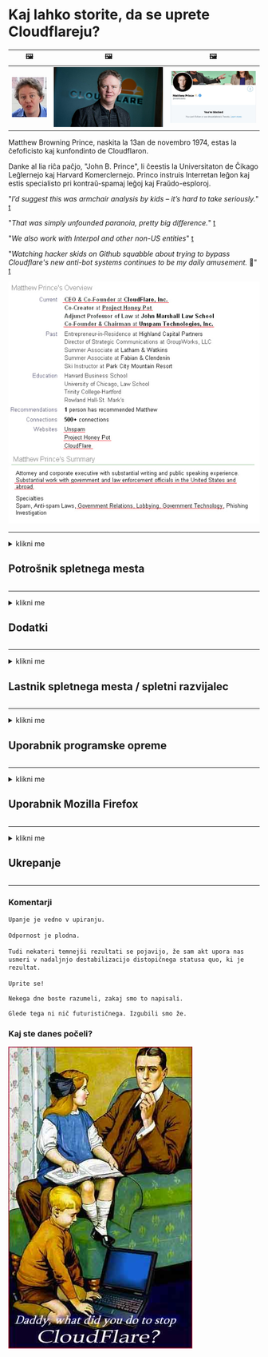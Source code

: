 # Kaj lahko storite, da se uprete Cloudflareju?

| 🖼 | 🖼 | 🖼 |
| --- | --- | --- |
| ![](../image/matthew_prince_teen.jpg) | ![](../image/matthew_prince.jpg) | ![](../image/blockedbymatthewprince.jpg) |


Matthew Browning Prince, naskita la 13an de novembro 1974, estas la ĉefoficisto kaj kunfondinto de Cloudflaron.

Danke al lia riĉa paĉjo, "John B. Prince", li ĉeestis la Universitaton de Ĉikago Leĝlernejo kaj Harvard Komerclernejo.
Princo instruis Interretan leĝon kaj estis specialisto pri kontraŭ-spamaj leĝoj kaj Fraŭdo-esploroj.


"*I’d suggest this was armchair analysis by kids – it’s hard to take seriously.*" [t](https://www.theguardian.com/technology/2015/nov/19/cloudflare-accused-by-anonymous-helping-isis)

"*That was simply unfounded paranoia, pretty big difference.*"  [t](https://twitter.com/xxdesmus/status/992757936123359233)

"*We also work with Interpol and other non-US entities*" [t](https://twitter.com/eastdakota/status/1203028504184360960)

"*Watching hacker skids on Github squabble about trying to bypass Cloudflare's new anti-bot systems continues to be my daily amusement.* 🍿" [t](https://twitter.com/eastdakota/status/1273277839102656515)


![](../image/whoismp.jpg)

---


<details>
<summary>klikni me

## Potrošnik spletnega mesta
</summary>


- Če spletno mesto, ki vam je všeč, uporablja Cloudflare, mu povejte, naj ne uporablja Cloudflareja.
  - Jokanje v družabnih omrežjih, kot so Facebook, Reddit, Twitter ali Mastodon, ne vpliva. [Dejanja so glasnejša od hashtagov.](https://twitter.com/phyzonloop/status/1274132092490862594)
  - Poskusite stopiti v stik z lastnikom spletnega mesta, če želite biti koristni.

[Je dejal Cloudflare](https://github.com/Eloston/ungoogled-chromium/issues/783):
```
Priporočamo, da se obrnete na skrbnike za določene storitve ali spletna mesta, s katerimi naletite, in delite svoje izkušnje.
```

[Če tega ne zahtevate, lastnik spletnega mesta nikoli ne pozna te težave.](../PEOPLE.md)

![](../image/liberapay.jpg)

[Uspešen primer](https://counterpartytalk.org/t/turn-off-cloudflare-on-counterparty-co-plz/164/5).<br>
Imate težavo? [Zvišajte svoj glas zdaj.](https://github.com/maraoz/maraoz.github.io/issues/1) Primer spodaj.

```
Pomagate samo podjetniški cenzuri in množičnemu nadzoru.
http://crimeflare.eu.org
```

```
Vaša spletna stran je v zasebnem obzidanem vrtu CloudFlare, ki krši zasebnost.
http://crimeflare.eu.org
```

- Vzemite si nekaj časa za branje pravilnika o zasebnosti spletnega mesta.
  - če je spletno mesto za Cloudflare ali spletno mesto uporablja storitve, povezane z Cloudflare.

Pojasniti mora, kaj je "Cloudflare", in prositi za dovoljenje za skupno rabo vaših podatkov z Cloudflare. Če tega ne storite, bo prišlo do kršitve zaupanja, zato se je treba izogibati zadevnemu spletnemu mestu.

[Primer sprejemljive politike zasebnosti je tukaj](https://archive.is/bDlTz) ("Subprocessors" > "Entity Name")

```
Prebral sem vašo politiko zasebnosti in ne najdem besede Cloudflare.
Nočem deliti podatkov z vami, če še naprej pošiljate moje podatke v Cloudflare.
http://crimeflare.eu.org
```

To je primer politike zasebnosti, ki nima besede Cloudflare.
[Liberland Jobs](https://archive.is/daKIr) [privacy policy](https://docsend.com/view/feiwyte):

![](../image/cfwontobey.jpg)

Cloudflare ima svojo politiko zasebnosti.
[Cloudflare obožuje doxxing ljudi.](https://www.reddit.com/r/GamerGhazi/comments/2s64fe/be_wary_reporting_to_cloudflare/)

Tukaj je dober primer obrazca za prijavo na spletno mesto.
AFAIK, to stori nič spletnega mesta. Ali jim boste zaupali?

```
S klikom na »Prijavi se za XYZ« se strinjate z našimi pogoji storitve in izjavo o zasebnosti.
Prav tako se strinjate, da boste svoje podatke delili z Cloudflare in se strinjate tudi z izjavo o zasebnosti Cloudflare.
Če Cloudflare razkrije vaše podatke ali vam ne dovoli, da se povežete z našimi strežniki, nismo krivi mi. [*]

[ Prijavite se ] [ ne strinjam se ]
```
[*] [PEOPLE.md](../PEOPLE.md)


- Poskusite ne uporabljati njihove storitve. Ne pozabite, da vas opazuje Cloudflare.
  - ["I'm in your TLS, sniffin' your passworz"](../image/iminurtls.jpg)

- Poiščite drugo spletno stran. Na internetu obstajajo alternative in priložnosti!

- Prepričajte svoje prijatelje, naj Tor uporabljajo vsak dan.
  - Anonimnost bi morala biti standard odprtega interneta!
  - [Upoštevajte, da projekt Tor temu projektu ni všeč.](../HISTORY.md)

</details>

------

<details>
<summary>klikni me

## Dodatki
</summary>

- Če je vaš brskalnik Firefox, Tor Browser ali Ungoogled Chromium, uporabite enega od teh spodnjih dodatkov.
  - Če želite dodati drug nov dodatek, o tem najprej vprašajte.


| Ime | Razvijalec | Podpora | Lahko blokira | Lahko obvesti | Chrome |
| -------- | -------- | -------- | -------- | -------- | -------- |
| [Bloku Cloudflaron MITM-Atakon](../subfiles/about.bcma.md) | #Addon | [ ? ](http://crimeflare.eu.org/) | **Da**     | **Da**     |  **Da** |
| [Ĉu ligoj estas vundeblaj al MITM-atako?](../subfiles/about.ismm.md) | #Addon | [ ? ](http://crimeflare.eu.org/) | Ne     | **Da**     |  **Da** |
| [Ĉu ĉi tiuj ligoj blokos Tor-uzanton?](../subfiles/about.isat.md) | #Addon | [ ? ](http://crimeflare.eu.org/) | Ne     | **Da**     |  **Da** |
| [Block Cloudflare MITM Attack](https://trac.torproject.org/projects/tor/attachment/ticket/24351/block_cloudflare_mitm_attack-1.0.14.1-an%2Bfx.xpi)<br>[**DELETED BY TOR PROJECT**](../HISTORY.md) | nullius | [ ? ](../tool/block_cloudflare_mitm_fx), [Link](http://crimeflare.eu.org/) | **Da**     | **Da**     |  Ne |
| [TPRB](http://34ahehcli3epmhbu2wbl6kw6zdfl74iyc4vg3ja4xwhhst332z3knkyd.onion/) | Sw | [ ? ](http://34ahehcli3epmhbu2wbl6kw6zdfl74iyc4vg3ja4xwhhst332z3knkyd.onion/) | **Da**     | **Da**     |  Ne |
| [Detect Cloudflare](https://addons.mozilla.org/en-US/firefox/addon/detect-cloudflare/) | Frank Otto | [ ? ](https://github.com/traktofon/cf-detect) | Ne     | **Da**     |  Ne |
| [True Sight](https://addons.mozilla.org/en-US/firefox/addon/detect-cloudflare-plus/) | claustromaniac | [ ? ](https://github.com/claustromaniac/detect-cloudflare-plus) | Ne     | **Da**     |  Ne |
| [Which Cloudflare datacenter am I visiting?](https://addons.mozilla.org/en-US/firefox/addon/cf-pop/) | 依云 | [ ? ](https://github.com/lilydjwg/cf-pop) | Ne     | **Da**     |  Ne |


- "Decentraleyes" lahko ustavijo povezavo z "CDNJS (Cloudflare)".
  - Številnim zahtevam preprečuje dostop do omrežij in lokalnim datotekam preprečuje, da bi se mesta zlomila.
  - Razvijalec je odgovoril: "[very concerning indeed](https://github.com/Synzvato/decentraleyes/issues/236#issuecomment-352049501)", "[widespread usage severely centralizes the web](https://github.com/Synzvato/decentraleyes/issues/251#issuecomment-366752049)"

- [Potrdilo Cloudflare lahko tudi odstranite ali mu ne zaupate iz svojega overitelja potrdil (CA).](https://www.ssl.com/how-to/remove-root-certificate-firefox/)

</details>

------

<details>
<summary>klikni me

## Lastnik spletnega mesta / spletni razvijalec
</summary>


![](../image/word_cloudflarefree.jpg)

- Ne uporabljajte raztopine Cloudflare, Obdobje.
  - Lahko tudi boljše od tega, kajne? [Tukaj je opisano, kako odstranite naročnine, načrte, domene ali račune na Cloudflare.](https://support.cloudflare.com/hc/en-us/articles/200167776-Removing-subscriptions-plans-domains-or-accounts)

| 🖼 | 🖼 |
| --- | --- |
| ![](../image/htmlalertcloudflare.jpg) | ![](../image/htmlalertcloudflare2.jpg) |

- Želite več strank? Veš kaj storiti. Namig je "nad črto".
  - [Pozdravljeni, napisali ste »Vašo zasebnost jemljemo resno«, vendar sem dobil »Napaka 403 Prepovedani anonimni posredniški strežnik ni dovoljen«.](https://it.slashdot.org/story/19/02/19/0033255/stop-saying-we-take-your-privacy-and-security-seriously) Zakaj blokirate Tor ali VPN? In zakaj blokirate začasna e-poštna sporočila?

![](../image/anonexist.jpg)

- Uporaba Cloudflareja bo povečala možnosti za izpad. Obiskovalci ne morejo dostopati do vašega spletnega mesta, če strežnik ne deluje ali Cloudflare ne deluje.
  - [Ste res mislili, da Cloudflare nikoli ne pade?](https://www.ibtimes.com/cloudflare-down-not-working-sites-producing-504-gateway-timeout-errors-2618008) [Another](https://twitter.com/Jedduff/status/1097875615997399040) [sample](https://twitter.com/search?f=tweets&vertical=default&q=Cloudflare%20is%20having%20problems). [Need more](../PEOPLE.md)?

![](../image/cloudflareinternalerror.jpg)

- Uporaba Cloudflareja za posredovanje vaše »storitve API«, »strežnika za posodobitev programske opreme« ali »vira RSS« bo škodovala vaši stranki. Stranka vas je poklicala in rekla "Ne morem več uporabljati vašega API-ja", vi pa sploh ne veste, kaj se dogaja. Cloudflare lahko tiho blokira vašo stranko. Mislite, da je v redu?
  - Obstaja veliko spletnih odjemalcev bralnikov RSS in bralnikov RSS. Zakaj objavljate vir RSS, če ljudem ne dovolite, da se naročijo?

![](../image/rssfeedovercf.jpg)

- Ali potrebujete potrdilo HTTPS? Uporabite "Let's Encrypt" ali ga preprosto kupite pri podjetju CA.

- Ali potrebujete strežnik DNS? Ne morete nastaviti lastnega strežnika? Kaj pa oni: [Hurricane Electric Free DNS](https://dns.he.net/), [Dyn.com](https://dyn.com/dns/), [1984 Hosting](https://www.1984hosting.com/), [Afraid.Org (Skrbnik izbriše vaš račun, če uporabljate TOR)](https://freedns.afraid.org/)

- Iščete storitev gostovanja? Samo brezplačno? Kaj pa oni: [Onion Service](http://vww6ybal4bd7szmgncyruucpgfkqahzddi37ktceo3ah7ngmcopnpyyd.onion/en/security/network-security/tor/onionservices-best-practices), [Free Web Hosting Area](https://freewha.com/), [Autistici/Inventati Web Site Hosting](https://www.autinv5q6en4gpf4.onion/services/website), [Github Pages](https://pages.github.com/), [Surge](https://surge.sh/)
  - [Alternative Cloudflareju](../subfiles/cloudflare-alternatives.md)

- Ali uporabljate "cloudflare-ipfs.com"? [Ali veste, da je IPFS v oblaku slab?](../PEOPLE.md)

- Na strežnik namestite požarni zid spletnih aplikacij, kot sta OWASP in Fail2Ban, in ga pravilno konfigurirajte.
  - Blokiranje Tor ni rešitev. Ne kaznujte vseh samo zaradi majhnih slabih uporabnikov.

- Uporabnikom »Cloudflare Warp« preusmerite ali preprečite dostop do vašega spletnega mesta. In navedite razlog, če lahko.

> Seznam IP: "[Trenutni obsegi IP Cloudflareja](cloudflare_inc/)"

> A: Samo blokiraj jih

```
server {
...
deny 173.245.48.0/20;
deny 103.21.244.0/22;
deny 103.22.200.0/22;
deny 103.31.4.0/22;
deny 141.101.64.0/18;
deny 108.162.192.0/18;
deny 190.93.240.0/20;
deny 188.114.96.0/20;
deny 197.234.240.0/22;
deny 198.41.128.0/17;
deny 162.158.0.0/15;
deny 104.16.0.0/12;
deny 172.64.0.0/13;
deny 131.0.72.0/22;
deny 2400:cb00::/32;
deny 2606:4700::/32;
deny 2803:f800::/32;
deny 2405:b500::/32;
deny 2405:8100::/32;
deny 2a06:98c0::/29;
deny 2c0f:f248::/32;
...
}
```

> B: Preusmeritev na opozorilno stran

```
http {
...
geo $iscf {
default 0;
173.245.48.0/20 1;
103.21.244.0/22 1;
103.22.200.0/22 1;
103.31.4.0/22 1;
141.101.64.0/18 1;
108.162.192.0/18 1;
190.93.240.0/20 1;
188.114.96.0/20 1;
197.234.240.0/22 1;
198.41.128.0/17 1;
162.158.0.0/15 1;
104.16.0.0/12 1;
172.64.0.0/13 1;
131.0.72.0/22 1;
2400:cb00::/32 1;
2606:4700::/32 1;
2803:f800::/32 1;
2405:b500::/32 1;
2405:8100::/32 1;
2a06:98c0::/29 1;
2c0f:f248::/32 1;
}
...
}

server {
...
if ($iscf) {rewrite ^ https://example.com/cfwsorry.php;}
...
}

<?php
header('HTTP/1.1 406 Not Acceptable');
echo <<<CLOUDFLARED
Thank you for visiting ourwebsite.com!<br />
We are sorry, but we can't serve you because your connection is being intercepted by Cloudflare.<br />
Please read http://crimeflare.eu.org for more information.<br />
CLOUDFLARED;
die();
```

- Če verjamete v svobodo in pozdravljate anonimne uporabnike, nastavite Tor Onion Service ali I2P insite.

- Prosite za nasvet druge operaterje dvojnih spletnih mest Clearnet / Tor in si ustvarite anonimne prijatelje!

</details>

------

<details>
<summary>klikni me

## Uporabnik programske opreme
</summary>


- Discord uporablja CloudFlare. Alternative? Priporočamo [**Briar** (Android)](https://f-droid.org/en/packages/org.briarproject.briar.android/), [Ricochet (PC)](https://ricochet.im/), [Tox + Tor (Android/PC)](https://tox.chat/download.html)
  - Briar vključuje Tor daemon, tako da vam ni treba namestiti Orbota.
  - Razvijalci Qwtch, Open Privacy, so brez obvestila izbrisali projekt stop_cloudflare iz svoje storitve git.

- Če uporabljate Debian GNU / Linux ali kateri koli izvedeni finančni instrument, se naročite: [bug #831835](https://bugs.debian.org/cgi-bin/bugreport.cgi?bug=831835). Če lahko, pomagajte pri preverjanju popravka in pomagajte vzdrževalcu, da pride do pravega sklepa, ali ga je treba sprejeti.

- Vedno priporočite te brskalnike.

| Ime | Razvijalec | Podpora | Komentiraj |
| -------- | -------- | -------- | -------- |
| [Ungoogled-Chromium](https://ungoogled-software.github.io/ungoogled-chromium-binaries/) | Eloston | [ ? ](https://github.com/Eloston/ungoogled-chromium) | PC (Win, Mac, Linux)  _!Tor_ |
| [Bromite](https://www.bromite.org/fdroid) | Bromite | [ ? ](https://github.com/bromite/bromite/issues) | Android  _!Tor_ |
| [Tor Browser](https://www.torproject.org/download/) | Tor Project | [ ? ](https://support.torproject.org/) | PC (Win, Mac, Linux)  _Tor_|
| [Tor Browser Android](https://www.torproject.org/download/) | Tor Project | [ ? ](https://support.torproject.org/) | Android  _Tor_|
| [Onion Browser](https://itunes.apple.com/us/app/onion-browser/id519296448?mt=8) | Mike Tigas | [ ? ](https://github.com/OnionBrowser/OnionBrowser/issues) | Apple iOS  _Tor_|
| [GNU/Icecat](https://www.gnu.org/software/gnuzilla/) | GNU | [ ? ](https://www.gnu.org/software/gnuzilla/) | PC (Linux) |
| [IceCatMobile](https://f-droid.org/en/packages/org.gnu.icecat/) | GNU | [ ? ](https://lists.gnu.org/mailman/listinfo/bug-gnuzilla) | Android |
| [Iridium Browser](https://iridiumbrowser.de/about/) | Iridium | [ ? ](https://github.com/iridium-browser/iridium-browser/) | PC (Win, Mac, Linux, OpenBSD) |


Zasebnost druge programske opreme je nepopolna. To ne pomeni, da je brskalnik Tor "popoln".
V internetu in tehnologiji ni 100% varnega niti 100% zasebnega.

- Ne želite uporabljati Tor? Z demonom Tor lahko uporabljate kateri koli brskalnik.
  - [Upoštevajte, da projektu Tor to ni všeč.](https://support.torproject.org/tbb/tbb-9/) Če lahko to storite, uporabite Tor Browser.
- [Kako uporabljati Chromium z Tor](../subfiles/chromium_tor.md)


Pogovorimo se o zasebnosti druge programske opreme.

- [Če res želite uporabljati Firefox, izberite »Firefox ESR«.](https://www.mozilla.org/en-US/firefox/organizations/)
  - [Firefox - Spyware Watchdog](https://spyware.neocities.org/articles/firefox.html)
  - [Firefox zavrača svobodo govora in prepoveduje svobodo govora](https://web.archive.org/web/20200423010026/https://reclaimthenet.org/firefox-rejects-free-speech-bans-free-speech-commenting-plugin-dissenter-from-its-extensions-gallery/)
  - ["100+ glasov proti. Zdi se, kot da bi prosili podjetje za programsko opremo, naj se drži ... programske opreme je dandanes preveč."](https://old.reddit.com/r/firefox/comments/gutdiw/weve_got_work_to_do_the_mozilla_blog/fslbbb6/)
  - [Zakaj mi Firefox v moji vrstici URL prikazuje sponzorirane povezave?](https://www.reddit.com/r/firefox/comments/jybx2w/uh_why_is_firefox_showing_me_sponsored_links_in/)
  - [Mozilla - Hudič inkarniran](https://digdeeper.neocities.org/ghost/mozilla.html)

- [Ne pozabite, da Mozilla uporablja storitev Cloudflare.](https://www.robtex.com/dns-lookup/www.mozilla.org) [Za svoj izdelek uporabljajo tudi storitev DNS storitve Cloudflare.](https://www.theregister.co.uk/2018/03/21/mozilla_testing_dns_encryption/)

- [Mozilla je to vozovnico uradno zavrnila.](https://bugzilla.mozilla.org/show_bug.cgi?id=1426618)

- [Firefox Focus je šala.](https://github.com/mozilla-mobile/focus-android/issues/1743) [Obljubili so, da bodo izklopili telemetrijo, vendar so jo spremenili.](https://github.com/mozilla-mobile/focus-android/issues/4210)

- [Razvijalec PaleMoon / Basilisk obožuje Cloudflare.](https://github.com/mozilla-mobile/focus-android/issues/1743#issuecomment-345993097)
  - [Arhivski strežnik Pale Moon je 18 mesecev vdrl in razširjal zlonamerno programsko opremo](https://www.reddit.com/r/privacytoolsIO/comments/cc808y/pale_moons_archive_server_hacked_and_spread/)
  - Prav tako sovraži uporabnike Tor - "[Naj bo sovražno do Tor. Menim, da bi morala biti večina strani sovražno usmerjena k Toru, saj ima zelo visok faktor zlorabe.](https://github.com/yacy/yacy_search_server/issues/314#issuecomment-565932097)"

- [Waterfox ima resne težave s "telefoni doma"](https://spyware.neocities.org/articles/waterfox.html)

- [Google Chrome je vohunska programska oprema.](https://www.gnu.org/proprietary/malware-google.en.html)
  - [Google profilira vašo dejavnost.](https://spyware.neocities.org/articles/chrome.html)

- [SRWare Iron ustvarja preveč telefonov za domačo povezavo.](https://spyware.neocities.org/articles/iron.html) Poveže se tudi z Googlovimi domenami.

- [Seznam pogumnih brskalnikov s sledilci Facebook / Twitter.](https://www.bleepingcomputer.com/news/security/facebook-twitter-trackers-whitelisted-by-brave-browser/)
  - [Tu je še več vprašanj.](https://spyware.neocities.org/articles/brave.html)
  - [binance pridruženi ID](https://twitter.com/cryptonator1337/status/1269594587716374528)

- [Microsoft Edge omogoča Facebooku, da zažene Flash kodo za hrbtom uporabnikov.](https://www.zdnet.com/article/microsoft-edge-lets-facebook-run-flash-code-behind-users-backs/)

- [Vivaldi ne spoštuje vaše zasebnosti.](https://spyware.neocities.org/articles/vivaldi.html)

- [Raven vohunske programske opreme Opera: izredno visoka](https://spyware.neocities.org/articles/opera.html)

- Apple iOS: [IOS-a sploh ne bi smeli uporabljati, predvsem zato, ker gre za zlonamerno programsko opremo.](https://www.gnu.org/proprietary/malware-apple.html)

Zato priporočamo samo zgornjo tabelo. Nič drugega.

</details>

------

<details>
<summary>klikni me

## Uporabnik Mozilla Firefox
</summary>


- "Firefox Nightly" bo pošiljal informacije na ravni odpravljanja napak na strežnike Mozilla brez metode za izključitev.
  - [Mozillini strežniki ustvarjajo Cloudflare](https://www.digwebinterface.com/?hostnames=www.mozilla.org%0D%0Amozilla.cloudflare-dns.com&type=&ns=resolver&useresolver=8.8.4.4&nameservers=)

- Firefoxu je mogoče prepovedati povezavo s strežniki Mozilla.
  - [Mozilin vodnik po predlogih pravilnikov](https://github.com/mozilla/policy-templates/blob/master/README.md)
  - Upoštevajte, da bo ta trik morda prenehal delovati v kasnejši različici, ker se Mozilla rada doda na seznam dovoljenih.
  - Uporabite požarni zid in DNS filter, da ju popolnoma blokirate.

"`/distribution/policies.json`"

>     "WebsiteFilter": {
> 		"Block": [
> 		"*://*.mozilla.com/*",
> 		"*://*.mozilla.net/*",
> 		"*://*.mozilla.org/*",
> 		"*://webcompat.com/*",
> 		"*://*.firefox.com/*",
> 		"*://*.thunderbird.net/*",
> 		"*://*.cloudflare.com/*"
> 		]
>     },


- ~~Prijavite napako na sledilcu mozille in jim recite, naj ne uporabljajo Cloudflareja.~~ Prišlo je poročilo o napaki o bugzilli. Mnogi ljudje so objavili svojo zaskrbljenost, vendar je skrbnik leta 2018 napako skril.

- DoH lahko onemogočite v Firefoxu.
  - [Spremenite privzetega ponudnika DNS za Firefox](../subfiles/change-firefox-dns.md)

![](../image/firefoxdns.jpg)

- [Če želite uporabljati DNS, ki ni ponudnik internetnih storitev, razmislite o uporabi storitve OpenNIC Tier2 DNS ali katere koli druge storitve DNS, ki ni Cloudflare.](https://wiki.opennic.org/start)
![](../image/opennic.jpg)
  - Blokiraj Cloudflare z DNS. [Crimeflare DNS](../subfiles/service.publicdns.md)

- Tor lahko uporabite kot razreševalnik DNS. [Če niste strokovnjak za Tor, postavite vprašanje tukaj.](https://tor.stackexchange.com/)

> **Kako?**
> 1. Prenesite Tor in ga namestite v računalnik.
> 2. Dodajte to vrstico v datoteko "torrc".
> DNSPort 127.0.0.1:53
> 3. Znova zaženite Tor.
> 4. DNS strežnik v računalniku nastavite na "127.0.0.1".

</details>

------

<details>
<summary>klikni me

## Ukrepanje
</summary>


- Povejte drugim okoli sebe o nevarnostih Cloudflareja.

- [Pomagajte izboljšati to skladišče.](http://crimeflare.eu.org)
  - Tako seznami, argumenti proti temu kot podrobnosti.

- [Dokumentirajte in zelo javno objavite, če gre s Cloudflarejem (in podobnimi podjetji) narobe, pri tem obvezno omenite to skladišče.](http://crimeflare.eu.org) :)

- Naj več ljudi privzeto uporablja Tor, da bodo lahko splet doživljali z vidika različnih delov sveta.

- Začnite skupine v družabnih medijih in v mesnem prostoru, namenjene osvobajanju sveta iz oblaka Cloudflare.

- Po potrebi se povežite s temi skupinami v tem odlagališču - to je lahko prostor za usklajevanje skupnega dela.

- [Začnite koop, ki lahko nudi smiselno nekorporacijsko alternativo Cloudflareju.](../subfiles/cloudflare-alternatives.md)

- Sporočite nam morebitne alternative, ki bodo pomagale vsaj zagotoviti večplastno obrambo pred Cloudflarejem.

- Če ste stranka Cloudflareja, nastavite nastavitve zasebnosti in počakajte, da jih krši.
  - [Nato jih obtožite proti obtožbi zaradi neželene pošte / kršitve zasebnosti.](https://twitter.com/thexpaw/status/1108424723233419264)

- Če ste v Združenih državah Amerike in je na zadevnem spletnem mestu banka ali računovodja, poskusite izvesti pravni pritisk po zakonu Gramm – Leach – Bliley ali zakonu Američani z možnostmi sprememb in nam sporočite, kako daleč ste .

- Če je spletno mesto vladno, poskusite izvesti pravni pritisk v skladu s 1. spremembo ameriške ustave.

- Če ste državljan EU, se obrnite na spletno mesto in pošljite svoje osebne podatke v skladu s splošno uredbo o varstvu podatkov. Če vam nočejo posredovati vaših podatkov, je to kršitev zakona.

- Za podjetja, ki trdijo, da ponujajo storitve na svojem spletnem mestu, jih poskusite prijaviti kot "lažno oglaševanje" organizacijam za varstvo potrošnikov in BBB. Spletna mesta Cloudflare strežejo strežniki Cloudflare.

- [ITU v ameriških okoliščinah predlaga, da se Cloudflare začenja razvijati dovolj veliko, da bi lahko nanje kršili protitrustovsko zakonodajo.](https://www.itu.int/en/ITU-T/Workshops-and-Seminars/20181218/Documents/Geoff_Huston_Presentation.pdf)

- Mogoče je, da bi GNU GPL različice 4 lahko vključeval določbo o shranjevanju izvorne kode za takšno storitvijo, ki bi za vse programe GPLv4 in novejše zahtevala, da je vsaj izvorna koda dostopna prek medija, ki ne diskriminira uporabnikov Tor.

</details>

------

### Komentarji

```
Upanje je vedno v upiranju.

Odpornost je plodna.

Tudi nekateri temnejši rezultati se pojavijo, že sam akt upora nas usmeri v nadaljnjo destabilizacijo distopičnega statusa quo, ki je rezultat.

Uprite se!
```

```
Nekega dne boste razumeli, zakaj smo to napisali.
```

```
Glede tega ni nič futurističnega. Izgubili smo že.
```

### Kaj ste danes počeli?


![](../image/stopcf.jpg)
